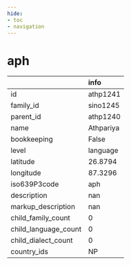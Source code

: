 ```yaml
---
hide:
- toc
- navigation
---
```

# aph
|                      | info      |
|:---------------------|:----------|
| id                   | athp1241  |
| family_id            | sino1245  |
| parent_id            | athp1240  |
| name                 | Athpariya |
| bookkeeping          | False     |
| level                | language  |
| latitude             | 26.8794   |
| longitude            | 87.3296   |
| iso639P3code         | aph       |
| description          | nan       |
| markup_description   | nan       |
| child_family_count   | 0         |
| child_language_count | 0         |
| child_dialect_count  | 0         |
| country_ids          | NP        |